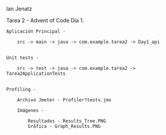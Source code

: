 Ian Jenatz

Tarea 2 - Advent of Code Día 1. 

    Aplicación Principal - 

        src -> main -> java -> com.example.tarea2 -> Day1_api


    Unit tests -

        src -> test -> java -> com.example.tarea2 -> Tarea2ApplicationTests


    Profiling - 
        
        Archivo Jmeter - Profiler?tests.jmx
        
        Imágenes -
            
            Resultados - Results_Tree.PNG
            Gráfica - Graph_Results.PNG

